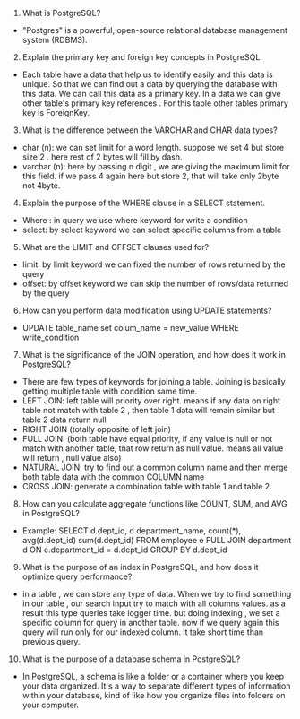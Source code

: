 

1. What is PostgreSQL?
-  "Postgres" is a powerful, open-source relational database management system (RDBMS).

2. Explain the primary key and foreign key concepts in PostgreSQL.
- Each table have a data that help us to identify easily and this data is unique. So that we can find out a data by querying the database with this data. We can call this data as a primary key. In a data we can give other table's primary key references . For this table other tables primary key is ForeignKey.

3. What is the difference between the VARCHAR and CHAR data types?
- char (n): we can set limit for a word length. suppose we set 4 but store size 2 . here rest of 2 bytes will fill by dash.
- varchar (n): here by passing n digit , we are giving the maximum limit for this field. if we pass 4 again here but store 2, that will take only 2byte not 4byte.

4. Explain the purpose of the WHERE clause in a SELECT statement.
- Where : in query we use where keyword for write a condition
- select: by select keyword we can select specific columns from a table

5. What are the LIMIT and OFFSET clauses used for?
- limit: by limit keyword we can fixed the number of rows returned by the query
- offset: by offset keyword we can skip the number of rows/data returned by the query

6. How can you perform data modification using UPDATE statements?
- UPDATE table_name
set colum_name = new_value
WHERE write_condition

7. What is the significance of the JOIN operation, and how does it work in PostgreSQL?
- There are few types of keywords for joining a table. Joining is basically getting multiple table with condition same time. 
- LEFT JOIN: left table will priority over right. means if any data on right table not match with table 2 , then table 1 data will remain similar but table 2 data return null
- RIGHT JOIN (totally opposite of left join)
- FULL JOIN: (both table have equal priority, if any value is null or not match with another table, that row return as null value. means all value will return , null value also)
- NATURAL JOIN: try to find out a common column name and then merge both table data with the common COLUMN name
- CROSS JOIN: generate a combination table with table 1 and table 2.


8. How can you calculate aggregate functions like COUNT, SUM, and AVG in PostgreSQL?
- Example:  SELECT
    d.dept_id,
    d.department_name,
    count(*),
    avg(d.dept_id)
    sum(d.dept_id)
FROM employee e
    FULL JOIN department d ON e.department_id = d.dept_id
GROUP BY d.dept_id 

9. What is the purpose of an index in PostgreSQL, and how does it optimize query performance?
- in a table , we can store any type of data. When we try to find something in our table , our search input try to match with all columns values. as a result this type queries take logger time. but doing indexing , we set a specific column for query in another table. now if
we query again this query will run only for our indexed column. it take short time than previous query.

10. What is the purpose of a database schema in PostgreSQL?
- In PostgreSQL, a schema is like a folder or a container where you keep your data organized. It's a way to separate different types of information within your database, kind of like how you organize files into folders on your computer.